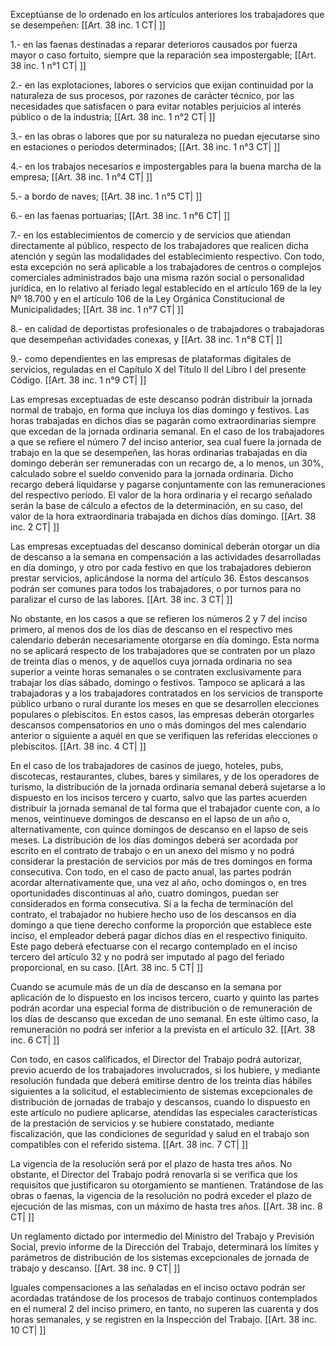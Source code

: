 Exceptúanse de lo ordenado en los artículos anteriores los trabajadores que se desempeñen: [[Art. 38 inc. 1 CT| ]]

1.- en las faenas destinadas a reparar deterioros causados por fuerza mayor o caso fortuito, siempre que la reparación sea impostergable; [[Art. 38 inc. 1 n°1 CT| ]]

2.- en las explotaciones, labores o servicios que exijan continuidad por la naturaleza de sus procesos, por razones de carácter técnico, por las necesidades que satisfacen o para evitar notables perjuicios al interés público o de la industria; [[Art. 38 inc. 1 n°2 CT| ]]

3.- en las obras o labores que por su naturaleza no puedan ejecutarse sino en estaciones o períodos determinados; [[Art. 38 inc. 1 n°3 CT| ]]

4.- en los trabajos necesarios e impostergables para la buena marcha de la empresa; [[Art. 38 inc. 1 n°4 CT| ]]

5.- a bordo de naves; [[Art. 38 inc. 1 n°5 CT| ]]

6.- en las faenas portuarias; [[Art. 38 inc. 1 n°6 CT| ]]

7.- en los establecimientos de comercio y de servicios que atiendan directamente al público, respecto de los trabajadores que realicen dicha atención y según las modalidades del establecimiento respectivo. Con todo, esta excepción no será aplicable a los trabajadores de centros o complejos comerciales administrados bajo una misma razón social o personalidad jurídica, en lo relativo al feriado legal establecido en el artículo 169 de la ley Nº 18.700 y en el artículo 106 de la Ley Orgánica Constitucional de Municipalidades; [[Art. 38 inc. 1 n°7 CT| ]]

8.- en calidad de deportistas profesionales o de trabajadores o trabajadoras que desempeñan actividades conexas, y [[Art. 38 inc. 1 n°8 CT| ]]

9.- como dependientes en las empresas de plataformas digitales de servicios, reguladas en el Capítulo X del Título II del Libro I del presente Código. [[Art. 38 inc. 1 n°9 CT| ]]

Las empresas exceptuadas de este descanso podrán distribuir la jornada normal de trabajo, en forma que incluya los días domingo y festivos. Las horas trabajadas en dichos días se pagarán como extraordinarias siempre que excedan de la jornada ordinaria semanal. En el caso de los trabajadores a que se refiere el número 7 del inciso anterior, sea cual fuere la jornada de trabajo en la que se desempeñen, las horas ordinarias trabajadas en día domingo deberán ser remuneradas con un recargo de, a lo menos, un 30%, calculado sobre el sueldo convenido para la jornada ordinaria. Dicho recargo deberá liquidarse y pagarse conjuntamente con las remuneraciones del respectivo período. El valor de la hora ordinaria y el recargo señalado serán la base de cálculo a efectos de la determinación, en su caso, del valor de la hora extraordinaria trabajada en dichos días domingo. [[Art. 38 inc. 2 CT| ]]

Las empresas exceptuadas del descanso dominical deberán otorgar un día de descanso a la semana en compensación a las actividades desarrolladas en día domingo, y otro por cada festivo en que los trabajadores debieron prestar servicios, aplicándose la norma del artículo 36. Estos descansos podrán ser comunes para todos los trabajadores, o por turnos para no paralizar el curso de las labores. [[Art. 38 inc. 3 CT| ]]

No obstante, en los casos a que se refieren los números 2 y 7 del inciso primero, al menos dos de los días de descanso en el respectivo mes calendario deberán necesariamente otorgarse en día domingo. Esta norma no se aplicará respecto de los trabajadores que se contraten por un plazo de treinta días o menos, y de aquellos cuya jornada ordinaria no sea superior a veinte horas semanales o se contraten exclusivamente para trabajar los días sábado, domingo o festivos. Tampoco se aplicará a las trabajadoras y a los trabajadores contratados en los servicios de transporte público urbano o rural durante los meses en que se desarrollen elecciones populares o plebiscitos. En estos casos, las empresas deberán otorgarles descansos compensatorios en uno o más domingos del mes calendario anterior o siguiente a aquél en que se verifiquen las referidas elecciones o plebiscitos. [[Art. 38 inc. 4 CT| ]]

En el caso de los trabajadores de casinos de juego, hoteles, pubs, discotecas, restaurantes, clubes, bares y similares, y de los operadores de turismo, la distribución de la jornada ordinaria semanal deberá sujetarse a lo dispuesto en los incisos tercero y cuarto, salvo que las partes acuerden distribuir la jornada semanal de tal forma que el trabajador cuente con, a lo menos, veintinueve domingos de descanso en el lapso de un año o, alternativamente, con quince domingos de descanso en el lapso de seis meses. La distribución de los días domingos deberá ser acordada por escrito en el contrato de trabajo o en un anexo del mismo y no podrá considerar la prestación de servicios por más de tres domingos en forma consecutiva. Con todo, en el caso de pacto anual, las partes podrán acordar alternativamente que, una vez al año, ocho domingos o, en tres oportunidades discontinuas al año, cuatro domingos, puedan ser considerados en forma consecutiva. Si a la fecha de terminación del contrato, el trabajador no hubiere hecho uso de los descansos en día domingo a que tiene derecho conforme la proporción que establece este inciso, el empleador deberá pagar dichos días en el respectivo finiquito. Este pago deberá efectuarse con el recargo contemplado en el inciso tercero del artículo 32 y no podrá ser imputado al pago del feriado proporcional, en su caso. [[Art. 38 inc. 5 CT| ]]

Cuando se acumule más de un día de descanso en la semana por aplicación de lo dispuesto en los incisos tercero, cuarto y quinto las partes podrán acordar una especial forma de distribución o de remuneración de los días de descanso que excedan de uno semanal. En este último caso, la remuneración no podrá ser inferior a la prevista en el artículo 32. [[Art. 38 inc. 6 CT| ]]

Con todo, en casos calificados, el Director del Trabajo podrá autorizar, previo acuerdo de los trabajadores involucrados, si los hubiere, y mediante resolución fundada que deberá emitirse dentro de los treinta días hábiles siguientes a la solicitud, el establecimiento de sistemas excepcionales de distribución de jornadas de trabajo y descansos, cuando lo dispuesto en este artículo no pudiere aplicarse, atendidas las especiales características de la prestación de servicios y se hubiere constatado, mediante fiscalización, que las condiciones de seguridad y salud en el trabajo son compatibles con el referido sistema. [[Art. 38 inc. 7 CT| ]]

La vigencia de la resolución será por el plazo de hasta tres años. No obstante, el Director del Trabajo podrá renovarla si se verifica que los requisitos que justificaron su otorgamiento se mantienen. Tratándose de las obras o faenas, la vigencia de la resolución no podrá exceder el plazo de ejecución de las mismas, con un máximo de hasta tres años. [[Art. 38 inc. 8 CT| ]]

Un reglamento dictado por intermedio del Ministro del Trabajo y Previsión Social, previo informe de la Dirección del Trabajo, determinará los límites y parámetros de distribución de los sistemas excepcionales de jornada de trabajo y descanso. [[Art. 38 inc. 9 CT| ]]

Iguales compensaciones a las señaladas en el inciso octavo podrán ser acordadas tratándose de los procesos de trabajo continuos contemplados en el numeral 2 del inciso primero, en tanto, no superen las cuarenta y dos horas semanales, y se registren en la Inspección del Trabajo. [[Art. 38 inc. 10 CT| ]]